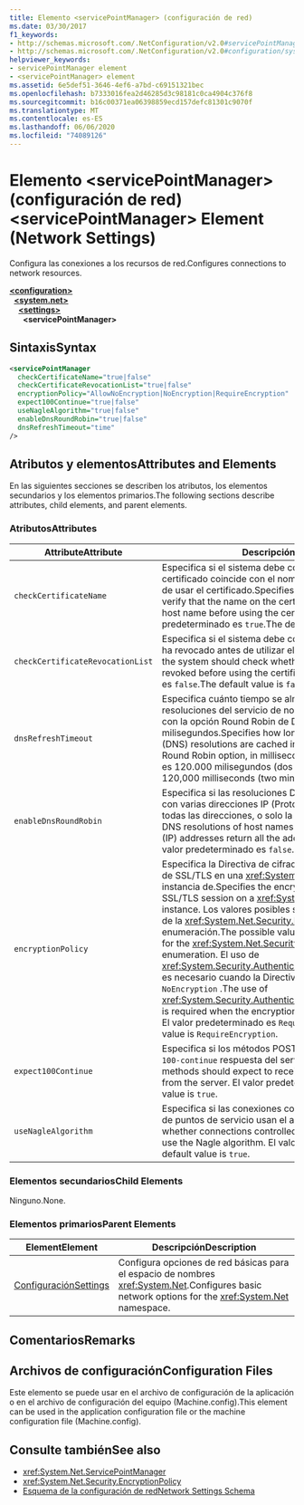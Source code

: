 ```yaml
---
title: Elemento <servicePointManager> (configuración de red)
ms.date: 03/30/2017
f1_keywords:
- http://schemas.microsoft.com/.NetConfiguration/v2.0#servicePointManager
- http://schemas.microsoft.com/.NetConfiguration/v2.0#configuration/system.net/settings/servicePointManager
helpviewer_keywords:
- servicePointManager element
- <servicePointManager> element
ms.assetid: 6e5def51-3646-4ef6-a7bd-c69151321bec
ms.openlocfilehash: b7333016fea2d46285d3c98181c0ca4904c376f8
ms.sourcegitcommit: b16c00371ea06398859ecd157defc81301c9070f
ms.translationtype: MT
ms.contentlocale: es-ES
ms.lasthandoff: 06/06/2020
ms.locfileid: "74089126"
---
```

# <a name="servicepointmanager-element-network-settings"></a><span data-ttu-id="a3634-102">Elemento \<servicePointManager> (configuración de red)</span><span class="sxs-lookup"><span data-stu-id="a3634-102">\<servicePointManager> Element (Network Settings)</span></span>
<span data-ttu-id="a3634-103">Configura las conexiones a los recursos de red.</span><span class="sxs-lookup"><span data-stu-id="a3634-103">Configures connections to network resources.</span></span>  

[**\<configuration>**](../configuration-element.md)\
&nbsp;&nbsp;[**\<system.net>**](system-net-element-network-settings.md)\
&nbsp;&nbsp;&nbsp;&nbsp;[**\<settings>**](settings-element-network-settings.md)\
&nbsp;&nbsp;&nbsp;&nbsp;&nbsp;&nbsp;**\<servicePointManager>**

## <a name="syntax"></a><span data-ttu-id="a3634-104">Sintaxis</span><span class="sxs-lookup"><span data-stu-id="a3634-104">Syntax</span></span>  
  
```xml  
<servicePointManager  
  checkCertificateName="true|false"  
  checkCertificateRevocationList="true|false"  
  encryptionPolicy="AllowNoEncryption|NoEncryption|RequireEncryption"  
  expect100Continue="true|false"  
  useNagleAlgorithm="true|false"  
  enableDnsRoundRobin="true|false"  
  dnsRefreshTimeout="time"  
/>  
```  
  
## <a name="attributes-and-elements"></a><span data-ttu-id="a3634-105">Atributos y elementos</span><span class="sxs-lookup"><span data-stu-id="a3634-105">Attributes and Elements</span></span>  
 <span data-ttu-id="a3634-106">En las siguientes secciones se describen los atributos, los elementos secundarios y los elementos primarios.</span><span class="sxs-lookup"><span data-stu-id="a3634-106">The following sections describe attributes, child elements, and parent elements.</span></span>  
  
### <a name="attributes"></a><span data-ttu-id="a3634-107">Atributos</span><span class="sxs-lookup"><span data-stu-id="a3634-107">Attributes</span></span>  
  
|<span data-ttu-id="a3634-108">**Attribute**</span><span class="sxs-lookup"><span data-stu-id="a3634-108">**Attribute**</span></span>|<span data-ttu-id="a3634-109">**Descripción**</span><span class="sxs-lookup"><span data-stu-id="a3634-109">**Description**</span></span>|  
|-------------------|---------------------|  
|`checkCertificateName`|<span data-ttu-id="a3634-110">Especifica si el sistema debe comprobar que el nombre del certificado coincide con el nombre de host del servidor antes de usar el certificado.</span><span class="sxs-lookup"><span data-stu-id="a3634-110">Specifies whether the system should verify that the name on the certificate matches the server host name before using the certificate.</span></span> <span data-ttu-id="a3634-111">El valor predeterminado es `true`.</span><span class="sxs-lookup"><span data-stu-id="a3634-111">The default value is `true`.</span></span>|  
|`checkCertificateRevocationList`|<span data-ttu-id="a3634-112">Especifica si el sistema debe comprobar si el certificado se ha revocado antes de utilizar el certificado.</span><span class="sxs-lookup"><span data-stu-id="a3634-112">Specifies whether the system should check whether the certificate has been revoked before using the certificate.</span></span> <span data-ttu-id="a3634-113">El valor predeterminado es `false`.</span><span class="sxs-lookup"><span data-stu-id="a3634-113">The default value is `false`.</span></span>|  
|`dnsRefreshTimeout`|<span data-ttu-id="a3634-114">Especifica cuánto tiempo se almacenan en caché las resoluciones del servicio de nombres de dominio (DNS) junto con la opción Round Robin de DNS, en milisegundos.</span><span class="sxs-lookup"><span data-stu-id="a3634-114">Specifies how long Domain Name Service (DNS) resolutions are cached in conjunction with the DNS Round Robin option, in milliseconds.</span></span> <span data-ttu-id="a3634-115">El valor predeterminado es 120.000 milisegundos (dos minutos).</span><span class="sxs-lookup"><span data-stu-id="a3634-115">The default value is 120,000 milliseconds (two minutes).</span></span>|  
|`enableDnsRoundRobin`|<span data-ttu-id="a3634-116">Especifica si las resoluciones DNS de los nombres de host con varias direcciones IP (Protocolo de Internet) devuelven todas las direcciones, o solo la primera.</span><span class="sxs-lookup"><span data-stu-id="a3634-116">Specifies whether DNS resolutions of host names with multiple Internet Protocol (IP) addresses return all the addresses, or just the first one.</span></span> <span data-ttu-id="a3634-117">El valor predeterminado es `false`.</span><span class="sxs-lookup"><span data-stu-id="a3634-117">The default value is `false`.</span></span>|  
|`encryptionPolicy`|<span data-ttu-id="a3634-118">Especifica la Directiva de cifrado que se aplica a una sesión de SSL/TLS en una <xref:System.Net.ServicePointManager> instancia de.</span><span class="sxs-lookup"><span data-stu-id="a3634-118">Specifies the encryption policy applied to an SSL/TLS session on a <xref:System.Net.ServicePointManager> instance.</span></span> <span data-ttu-id="a3634-119">Los valores posibles son equivalentes a los valores de la <xref:System.Net.Security.EncryptionPolicy> enumeración.</span><span class="sxs-lookup"><span data-stu-id="a3634-119">The possible values are equivalent to the values for the <xref:System.Net.Security.EncryptionPolicy> enumeration.</span></span> <span data-ttu-id="a3634-120">El uso de <xref:System.Security.Authentication.CipherAlgorithmType.Null> es necesario cuando la Directiva de cifrado se establece en `NoEncryption` .</span><span class="sxs-lookup"><span data-stu-id="a3634-120">The use of <xref:System.Security.Authentication.CipherAlgorithmType.Null> is required when the encryption policy is set to `NoEncryption`.</span></span> <span data-ttu-id="a3634-121">El valor predeterminado es `RequireEncryption`.</span><span class="sxs-lookup"><span data-stu-id="a3634-121">The default value is `RequireEncryption`.</span></span>|  
|`expect100Continue`|<span data-ttu-id="a3634-122">Especifica si los métodos POST deben esperar recibir una `100-continue` respuesta del servidor.</span><span class="sxs-lookup"><span data-stu-id="a3634-122">Specifies whether POST methods should expect to receive a `100-continue` response from the server.</span></span> <span data-ttu-id="a3634-123">El valor predeterminado es `true`.</span><span class="sxs-lookup"><span data-stu-id="a3634-123">The default value is `true`.</span></span>|  
|`useNagleAlgorithm`|<span data-ttu-id="a3634-124">Especifica si las conexiones controladas por el administrador de puntos de servicio usan el algoritmo de Nagle.</span><span class="sxs-lookup"><span data-stu-id="a3634-124">Specifies whether connections controlled by the service point manager use the Nagle algorithm.</span></span> <span data-ttu-id="a3634-125">El valor predeterminado es `true`.</span><span class="sxs-lookup"><span data-stu-id="a3634-125">The default value is `true`.</span></span>|  
  
### <a name="child-elements"></a><span data-ttu-id="a3634-126">Elementos secundarios</span><span class="sxs-lookup"><span data-stu-id="a3634-126">Child Elements</span></span>  
 <span data-ttu-id="a3634-127">Ninguno.</span><span class="sxs-lookup"><span data-stu-id="a3634-127">None.</span></span>  
  
### <a name="parent-elements"></a><span data-ttu-id="a3634-128">Elementos primarios</span><span class="sxs-lookup"><span data-stu-id="a3634-128">Parent Elements</span></span>  
  
|<span data-ttu-id="a3634-129">**Element**</span><span class="sxs-lookup"><span data-stu-id="a3634-129">**Element**</span></span>|<span data-ttu-id="a3634-130">**Descripción**</span><span class="sxs-lookup"><span data-stu-id="a3634-130">**Description**</span></span>|  
|-----------------|---------------------|  
|[<span data-ttu-id="a3634-131">Configuración</span><span class="sxs-lookup"><span data-stu-id="a3634-131">Settings</span></span>](settings-element-network-settings.md)|<span data-ttu-id="a3634-132">Configura opciones de red básicas para el espacio de nombres <xref:System.Net>.</span><span class="sxs-lookup"><span data-stu-id="a3634-132">Configures basic network options for the <xref:System.Net> namespace.</span></span>|  
  
## <a name="remarks"></a><span data-ttu-id="a3634-133">Comentarios</span><span class="sxs-lookup"><span data-stu-id="a3634-133">Remarks</span></span>  
  
## <a name="configuration-files"></a><span data-ttu-id="a3634-134">Archivos de configuración</span><span class="sxs-lookup"><span data-stu-id="a3634-134">Configuration Files</span></span>  
 <span data-ttu-id="a3634-135">Este elemento se puede usar en el archivo de configuración de la aplicación o en el archivo de configuración del equipo (Machine.config).</span><span class="sxs-lookup"><span data-stu-id="a3634-135">This element can be used in the application configuration file or the machine configuration file (Machine.config).</span></span>  
  
## <a name="see-also"></a><span data-ttu-id="a3634-136">Consulte también</span><span class="sxs-lookup"><span data-stu-id="a3634-136">See also</span></span>

- <xref:System.Net.ServicePointManager>
- <xref:System.Net.Security.EncryptionPolicy>
- [<span data-ttu-id="a3634-137">Esquema de la configuración de red</span><span class="sxs-lookup"><span data-stu-id="a3634-137">Network Settings Schema</span></span>](index.md)
